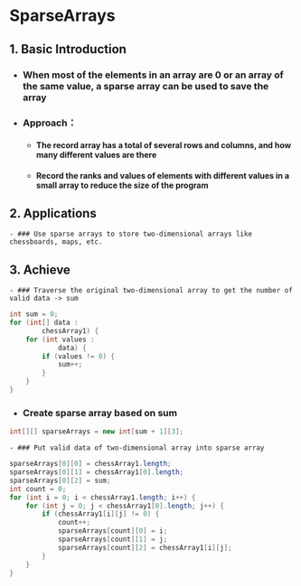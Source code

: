 # SparseArrays

## 1. Basic Introduction

 - ### When most of the elements in an array are 0 or an array of the same value, a sparse array can be used to save the array

 - ### Approach：

    - #### The record array has a total of several rows and columns, and how many different values are there

    - #### Record the ranks and values of elements with different values in a small array to reduce the size of the program

## 2. Applications

	- ### Use sparse arrays to store two-dimensional arrays like chessboards, maps, etc.

## 3. Achieve

	- ### Traverse the original two-dimensional array to get the number of valid data -> sum

```java
int sum = 0;
for (int[] data :
        chessArray1) {
    for (int values :
            data) {
        if (values != 0) {
            sum++;
        }
    }
}
```

 - ### Create sparse array based on sum

```java
int[][] sparseArrays = new int[sum + 1][3];
```

	- ### Put valid data of two-dimensional array into sparse array

```java
sparseArrays[0][0] = chessArray1.length;
sparseArrays[0][1] = chessArray1[0].length;
sparseArrays[0][2] = sum;
int count = 0;
for (int i = 0; i < chessArray1.length; i++) {
    for (int j = 0; j < chessArray1[0].length; j++) {
        if (chessArray1[i][j] != 0) {
            count++;
            sparseArrays[count][0] = i;
            sparseArrays[count][1] = j;
            sparseArrays[count][2] = chessArray1[i][j];
        }
    }
}
```

